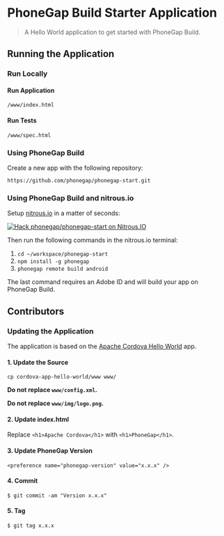 # PhoneGap Build Starter Application

> A Hello World application to get started with PhoneGap Build.

## Running the Application

### Run Locally

#### Run Application

    /www/index.html

#### Run Tests

    /www/spec.html

### Using PhoneGap Build

Create a new app with the following repository:

    https://github.com/phonegap/phonegap-start.git

### Using PhoneGap Build and nitrous.io

Setup [nitrous.io](https://www.nitrous.io) in a matter of seconds:

[![Hack phonegap/phonegap-start on
Nitrous.IO](https://d3o0mnbgv6k92a.cloudfront.net/assets/hack-l-v1-3cc067e71372f6045e1949af9d96095b.png)](https://www.nitrous.io/hack_button?source=embed&runtime=nodejs&repo=phonegap%2Fphonegap-start&file_to_open=README.nitrous.md)

Then run the following commands in the nitrous.io terminal:

1. `cd ~/workspace/phonegap-start`
2. `npm install -g phonegap`
3. `phonegap remote build android`

The last command requires an Adobe ID and will build your app on PhoneGap Build.

## Contributors

### Updating the Application

The application is based on the [Apache Cordova Hello World][cordova-app] app.

#### 1. Update the Source

    cp cordova-app-hello-world/www www/

__Do not replace `www/config.xml`.__

__Do not replace `www/img/logo.png`.__

#### 2. Update index.html

Replace `<h1>Apache Cordova</h1>` with `<h1>PhoneGap</h1>`.

#### 3. Update PhoneGap Version

    <preference name="phonegap-version" value="x.x.x" />

#### 4. Commit

    $ git commit -am "Version x.x.x"

#### 5. Tag

    $ git tag x.x.x

[cordova-app]: http://github.com/apache/cordova-app-hello-world

